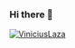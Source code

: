 ### Hi there 👋


[![ViniciusLaza](https://github-readme-stats.vercel.app/api/top-langs/?username=ViniciusLaza&hide=html&layout=compact&theme=merko)](https://github.com/iuricode/)
